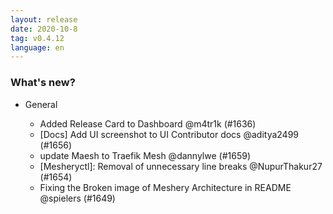 ```yaml
---
layout: release
date: 2020-10-8
tag: v0.4.12
language: en
---
```


### What's new?

- General

  - Added Release Card to Dashboard @m4tr1k (#1636)
  - [Docs] Add UI screenshot to UI Contributor docs @aditya2499 (#1656)
  - update Maesh to Traefik Mesh @dannylwe (#1659)
  - [Mesheryctl]: Removal of unnecessary line breaks @NupurThakur27 (#1654)
  - Fixing the Broken image of Meshery Architecture in README @spielers (#1649)

